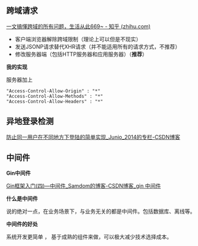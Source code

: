 ## 跨域请求

[一文搞懂跨域的所有问题，生活从此669~ - 知乎 (zhihu.com)](https://zhuanlan.zhihu.com/p/66484450)

- 客户端浏览器解除跨域限制（理论上可以但是不现实）
- 发送JSONP请求替代XHR请求（并不能适用所有的请求方式，不推荐）
- 修改服务器端（包括HTTP服务器和应用服务器）（**推荐**）

**我的实现**

服务器加上

```
"Access-Control-Allow-Origin" : "*"
"Access-Control-Allow-Methods" : "*"
"Access-Control-Allow-Headers" : "*"
```



## 异地登录检测

[防止同一用户在不同地方下登陆的简单实现_Junio_2014的专栏-CSDN博客](https://blog.csdn.net/Junio_2014/article/details/80695644)



## 中间件

**Gin中间件**

[Gin框架入门(四)—中间件_Samdom的博客-CSDN博客_gin 中间件](https://blog.csdn.net/weixin_36162966/article/details/91383006)

**什么是中间件**

说的绝对一点，在业务场景下，与业务无关的都是中间件。包括数据库、离线等。

**中间件的好处**

系统开发更简单 ， 基于成熟的组件来做，可以极大减少技术选择成本。